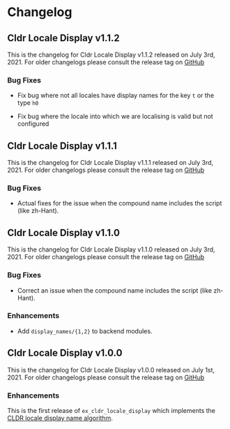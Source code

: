 # Changelog

## Cldr Locale Display v1.1.2

This is the changelog for Cldr Locale Display v1.1.2 released on July 3rd, 2021.  For older changelogs please consult the release tag on [GitHub](https://github.com/elixir-cldr/cldr_locale_display/tags)

### Bug Fixes

* Fix bug where not all locales have display names for the key `t` or the type `h0`

* Fix bug where the locale into which we are localising is valid but not configured

## Cldr Locale Display v1.1.1

This is the changelog for Cldr Locale Display v1.1.1 released on July 3rd, 2021.  For older changelogs please consult the release tag on [GitHub](https://github.com/elixir-cldr/cldr_locale_display/tags)

### Bug Fixes

* Actual fixes for the issue when the compound name includes the script (like zh-Hant).

## Cldr Locale Display v1.1.0

This is the changelog for Cldr Locale Display v1.1.0 released on July 3rd, 2021.  For older changelogs please consult the release tag on [GitHub](https://github.com/elixir-cldr/cldr_locale_display/tags)

### Bug Fixes

* Correct an issue when the compound name includes the script (like zh-Hant).

### Enhancements

* Add `display_names/{1,2}` to backend modules.

## Cldr Locale Display v1.0.0

This is the changelog for Cldr Locale Display v1.0.0 released on July 1st, 2021.  For older changelogs please consult the release tag on [GitHub](https://github.com/elixir-cldr/cldr_locale_display/tags)

### Enhancements

This is the first release of `ex_cldr_locale_display` which implements the [CLDR locale display name algorithm](https://unicode-org.github.io/cldr/ldml/tr35-general.html#locale_display_name_algorithm).


